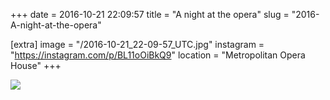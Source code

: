 +++
date = 2016-10-21 22:09:57
title = "A night at the opera"
slug = "2016-A-night-at-the-opera"

[extra]
image = "/2016-10-21_22-09-57_UTC.jpg"
instagram = "https://instagram.com/p/BL11oOiBkQ9"
location = "Metropolitan Opera House"
+++

<img src="/2016-10-21_22-09-57_UTC.jpg" />
